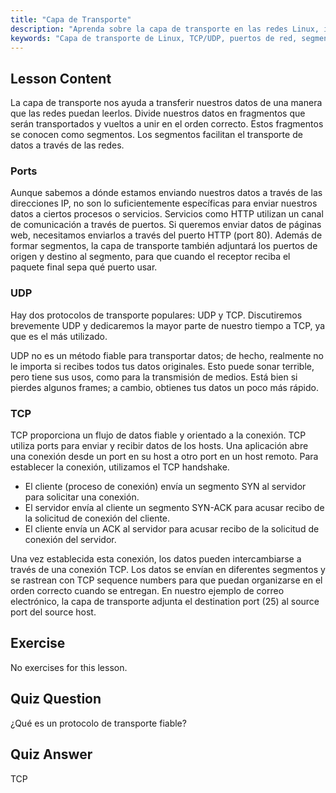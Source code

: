 ```yaml
---
title: "Capa de Transporte"
description: "Aprenda sobre la capa de transporte en las redes Linux, incluyendo los protocolos TCP/UDP, puertos y segmentación de datos. Comprenda cómo se transfieren los datos de forma fiable."
keywords: "Capa de transporte de Linux, TCP/UDP, puertos de red, segmentación de datos, redes de Linux, tutorial para principiantes, protocolos de red"
---
```


## Lesson Content

La capa de transporte nos ayuda a transferir nuestros datos de una manera que las redes puedan leerlos. Divide nuestros datos en fragmentos que serán transportados y vueltos a unir en el orden correcto. Estos fragmentos se conocen como segmentos. Los segmentos facilitan el transporte de datos a través de las redes.

### Ports

Aunque sabemos a dónde estamos enviando nuestros datos a través de las direcciones IP, no son lo suficientemente específicas para enviar nuestros datos a ciertos procesos o servicios. Servicios como HTTP utilizan un canal de comunicación a través de puertos. Si queremos enviar datos de páginas web, necesitamos enviarlos a través del puerto HTTP (port 80). Además de formar segmentos, la capa de transporte también adjuntará los puertos de origen y destino al segmento, para que cuando el receptor reciba el paquete final sepa qué puerto usar.

### UDP

Hay dos protocolos de transporte populares: UDP y TCP. Discutiremos brevemente UDP y dedicaremos la mayor parte de nuestro tiempo a TCP, ya que es el más utilizado.

UDP no es un método fiable para transportar datos; de hecho, realmente no le importa si recibes todos tus datos originales. Esto puede sonar terrible, pero tiene sus usos, como para la transmisión de medios. Está bien si pierdes algunos frames; a cambio, obtienes tus datos un poco más rápido.

### TCP

TCP proporciona un flujo de datos fiable y orientado a la conexión. TCP utiliza ports para enviar y recibir datos de los hosts. Una aplicación abre una conexión desde un port en su host a otro port en un host remoto. Para establecer la conexión, utilizamos el TCP handshake.

- El cliente (proceso de conexión) envía un segmento SYN al servidor para solicitar una conexión.
- El servidor envía al cliente un segmento SYN-ACK para acusar recibo de la solicitud de conexión del cliente.
- El cliente envía un ACK al servidor para acusar recibo de la solicitud de conexión del servidor.

Una vez establecida esta conexión, los datos pueden intercambiarse a través de una conexión TCP. Los datos se envían en diferentes segmentos y se rastrean con TCP sequence numbers para que puedan organizarse en el orden correcto cuando se entregan. En nuestro ejemplo de correo electrónico, la capa de transporte adjunta el destination port (25) al source port del source host.

## Exercise

No exercises for this lesson.

## Quiz Question

¿Qué es un protocolo de transporte fiable?

## Quiz Answer

TCP
